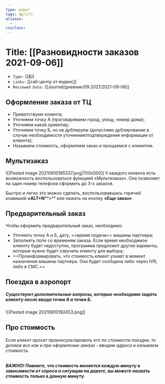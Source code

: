 ```yaml
---
type: paper
tags: 📥️/📜️/🩳
aliases:
  - 
cssclass: 
---
```




# Title: **[[Разновидности заказов 2021-09-06]]**
- `Type:` [[&]]
- `Links:` [[call-центр от яндекс]]
- `Reviewed Date:` [[Journal/дневник/09.2021/2021-09-06]]

## Оформление заказа от ТЦ
- Приветствуем клиента;  
- Уточняем точку А (проговариваем город, улицу, номер дома);  
- Уточняем какой ориентир;  
- Уточняем точку Б, но не дублируем (допустимо дублирование в случае необходимости уточнения/подтверждения информации от клиента);  
- Называем стоимость, оформляем заказ и прощаемся с клиентом.

## Мультизаказ
![[Pasted image 20210810185337.png|700x500]]
У каждого клиента есть возможность воспользоваться функцией «Мультизаказ». Она позволяет на один номер телефона оформить до 3-х заказов.

Быстро и легко это можно сделать, воспользовавшись горячей клавишей **«ALT+N****»** или нажать на кнопку **«Еще заказ»**.

## Предварительный заказ
Чтобы оформить предварительный заказ, необходимо:

-   Уточнить точку А и Б, дату, ==время подачи== машины партнера;
-   Заполнить поле со временем заказа. Если время необходимое клиенту будет недоступно, программа предложит другие варианты, которые нужно будет озвучить клиенту для выбора;
-   ==Проинформировать, что стоимость клиент узнает в момент назначения машины партнера. Она будет сообщена либо через IVR, либо в СМС.==

## Поездка в аэропорт
##### **Существуют дополнительные вопросы, которые необходимо задать клиенту после ввода точки А и точки Б.**  

![[Pasted image 20210810192453.png]]

## Про стоимость
###### Если клиент просит проконсультировать его по стоимости поездки, то делаем все как и при оформлении заказа - вводим адреса и называем стоимость.
##### **ВАЖНО!** Помните, что стоимость меняется каждую минуту в зависимости от спроса и ситуации на дороге, вы можете назвать стоимость только в данную минуту.
